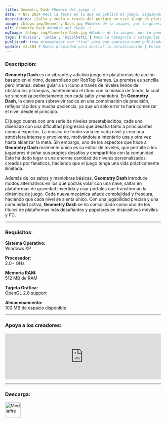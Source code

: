 ```yaml
---
title: Geometry Dash #Nombre del juego :)
date: 4 Nov 2024 #Acá la fecha en la que se publicó el juego, siguiendo este formato: Dia "30", Mes "Oct", Año "2024" = como debe quedar: 30 Oct 2024
description: ¡Salta y vuela a través del peligro en este juego de plataformas de acción basado en el ritmo! #Acá una mini descripción del juego
image: /blogs-img/Geometry Dash.jpg #Nombre de la imagen, por lo general es exactamente el mismo nombre que el juego excluyendo lo ":" (Dos puntos)
alt: Geometry Dash #Nombre del juego :)
ogImage: /blogs-img/Geometry Dash.jpg #Nombre de la imagen, por lo general es exactamente el mismo nombre que el juego excluyendo lo ":" (Dos puntos)
tags: ['musica', 'indie', 'nicolhetti'] #Acá la categoría o categorías del juego, si es más de una se coloca en este formato: ['categoría1', 'categoría2']
published: true #reemplazar con "true" para que aparezca como publicado
update: v2.204 # Nueva propiedad para mostrar la actualización | Formato: v1.0.0
---
```


<!--En VSCode seleccionando una palabra, por ejemplo: "Geometry Dash" y apretando Ctrl+F2 se seleccionan todas las palabras iguales-->

### Descripción:
**Geometry Dash** es un vibrante y adictivo juego de plataformas de acción basado en el ritmo, desarrollado por RobTop Games. La premisa es sencilla pero intensa: debes guiar a un ícono a través de niveles llenos de obstáculos y trampas, manteniendo el ritmo con la música de fondo, la cual se sincroniza perfectamente con cada salto y maniobra. En **Geometry Dash**, la clave para sobrevivir radica en una combinación de precisión, reflejos rápidos y mucha paciencia, ya que un solo error te hará comenzar el nivel desde el principio.

El juego cuenta con una serie de niveles preestablecidos, cada uno diseñado con una dificultad progresiva que desafía tanto a principiantes como a expertos. La música de fondo varía en cada nivel y crea una atmósfera intensa y envolvente, motivándote a intentarlo una y otra vez hasta alcanzar la meta. Sin embargo, uno de los aspectos que hace a **Geometry Dash** realmente único es su editor de niveles, que permite a los jugadores diseñar sus propios desafíos y compartirlos con la comunidad. Esto ha dado lugar a una enorme cantidad de niveles personalizados creados por fanáticos, haciendo que el juego tenga una vida prácticamente ilimitada.

Además de los saltos y maniobras básicas, **Geometry Dash** introduce modos alternativos en los que podrás volar con una nave, saltar en plataformas de gravedad invertida y usar portales que transforman la dinámica de juego. Cada nueva mecánica añade complejidad y frescura, haciendo que cada nivel se sienta único. Con una jugabilidad precisa y una comunidad activa, **Geometry Dash** se ha consolidado como uno de los títulos de plataformas más desafiantes y populares en dispositivos móviles y PC.
<!--Prompt para Chat-GPT: Hazme una descripción para el juego "Geometry Dash" y cada que menciones "Geometry Dash" ponlo en negrita -->

---

### Requisitos:
**Sistema Operativo:**  
Windows XP

**Procesador:**  
2.0+ GHz

**Memoria RAM:**  
512 MB de RAM

**Tarjeta Gráfica:**  
OpenGL 2.0 support

**Almacenamiento:**  
100 MB de espacio disponible

<!--Si falta o sobra un requisito se quita o se agrega manteniendo el mismo formato-->

---

### Apoya a los creadores:
<iframe src="https://store.steampowered.com/widget/322170/" frameborder="0" style="background-color: transparent; width: 100% !important; aspect-ratio: 646 / 190;"></iframe>

<!--Reemplazar los numeros (AppID) del juego (en este caso 2668510) por el numero (AppID) correspondiente con el juego a publicar-->
<!--El AppID se encuentra en la URL del Juego en Steam-->

---

### Descarga:

[<img src="https://gist.github.com/cxmeel/0dbc95191f239b631c3874f4ccf114e2/raw/download.svg" alt="Mediafire" height="50" />](https://www.mediafire.com/file/x54qjh2lg17h6a7/Geometry_Dash.zip/file)

<!-- # se debe reemplazar por el link de descarga-->

<!--NOMBRE-DEL-SERVICIO se debe reemplazar por el servicio donde está subido el juego-->